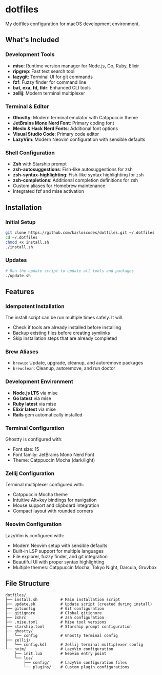 # dotfiles

My dotfiles configuration for macOS development environment.

## What's Included

### Development Tools
- **mise**: Runtime version manager for Node.js, Go, Ruby, Elixir
- **ripgrep**: Fast text search tool
- **lazygit**: Terminal UI for git commands
- **fzf**: Fuzzy finder for command line
- **bat, exa, fd, tldr**: Enhanced CLI tools
- **zellij**: Modern terminal multiplexer

### Terminal & Editor
- **Ghostty**: Modern terminal emulator with Catppuccin theme
- **JetBrains Mono Nerd Font**: Primary coding font
- **Meslo & Hack Nerd Fonts**: Additional font options
- **Visual Studio Code**: Primary code editor
- **LazyVim**: Modern Neovim configuration with sensible defaults

### Shell Configuration
- **Zsh** with Starship prompt
- **zsh-autosuggestions**: Fish-like autosuggestions for zsh
- **zsh-syntax-highlighting**: Fish-like syntax highlighting for zsh
- **zsh-completions**: Additional completion definitions for zsh
- Custom aliases for Homebrew maintenance
- Integrated fzf and mise activation

## Installation

### Initial Setup
```bash
git clone https://github.com/karloscodes/dotfiles.git ~/.dotfiles
cd ~/.dotfiles
chmod +x install.sh
./install.sh
```

### Updates
```bash
# Run the update script to update all tools and packages
./update.sh
```

## Features

### Idempotent Installation
The install script can be run multiple times safely. It will:
- Check if tools are already installed before installing
- Backup existing files before creating symlinks
- Skip installation steps that are already completed

### Brew Aliases
- `brewup`: Update, upgrade, cleanup, and autoremove packages
- `brewclean`: Cleanup, autoremove, and run doctor

### Development Environment
- **Node.js LTS** via mise
- **Go latest** via mise  
- **Ruby latest** via mise
- **Elixir latest** via mise
- **Rails** gem automatically installed

### Terminal Configuration
Ghostty is configured with:
- Font size: 15
- Font family: JetBrains Mono Nerd Font
- Theme: Catppuccin Mocha (dark/light)

### Zellij Configuration
Terminal multiplexer configured with:
- Catppuccin Mocha theme
- Intuitive Alt+key bindings for navigation
- Mouse support and clipboard integration
- Compact layout with rounded corners

### Neovim Configuration
LazyVim is configured with:
- Modern Neovim setup with sensible defaults
- Built-in LSP support for multiple languages
- File explorer, fuzzy finder, and git integration
- Beautiful UI with proper syntax highlighting
- Multiple themes: Catppuccin Mocha, Tokyo Night, Darcula, Gruvbox

## File Structure
```
dotfiles/
├── install.sh          # Main installation script
├── update.sh           # Update script (created during install)
├── gitconfig           # Git configuration
├── gitignore           # Global gitignore
├── zshrc               # Zsh configuration
├── .mise.toml          # Mise tool versions
├── starship.toml       # Starship prompt configuration
├── ghostty/
│   └── config          # Ghostty terminal config
├── zellij/
│   └── config.kdl      # Zellij terminal multiplexer config
└── nvim/               # LazyVim configuration
    ├── init.lua        # Neovim entry point
    └── lua/
        ├── config/     # LazyVim configuration files
        └── plugins/    # Custom plugin configurations
```
